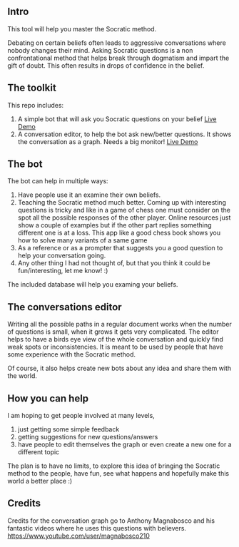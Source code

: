## Intro

This tool will help you master the Socratic method.

Debating on certain beliefs often leads to aggressive conversations where nobody changes their mind. Asking Socratic questions is a non confrontational method that helps break through dogmatism and impart the gift of doubt. This often results in drops of confidence in the belief.

## The toolkit

This repo includes:

1) A simple bot that will ask you Socratic questions on your belief [Live Demo](http://semap.duckdns.org/BeliefExplorer.html)
2) A conversation editor, to help the bot ask new/better questions. It shows the conversation as a graph. Needs a big monitor! [Live Demo](http://semap.duckdns.org/)

## The bot

The bot can help in multiple ways:

1) Have people use it an examine their own beliefs. 
2) Teaching the Socratic method much better. Coming up with interesting questions is tricky and like in a game of chess one must consider on the spot all the possible responses of the other player. Online resources just show a couple of examples but if the other part replies something different one is at a loss. This app like a good chess book shows you how to solve many variants of a same game
3) As a reference or as a prompter that suggests you a good question to help your conversation going.
4) Any other thing I had not thought of, but that you think it could be fun/interesting, let me know! :)

The included database will help you examing your beliefs. 

## The conversations editor

Writing all the possible paths in a regular document works when the number of questions is small, when it grows it gets very complicated. The editor helps to have a birds eye view of the whole conversation and quickly find weak spots or inconsistencies. It is meant to be used by people that have some experience with the Socratic method. 

Of course, it also helps create new bots about any idea and share them with the world.

## How you can help

 I am hoping to get people involved at many levels, 
 
 1) just getting some simple feedback
 2) getting suggestions for new questions/answers
 3) have people to edit themselves the graph or even create a new one for a different topic 

The plan is to have no limits, to explore this idea of bringing the Socratic method to the people, have fun, see what happens and hopefully make this world a better place :)

## Credits

Credits for the conversation graph go to Anthony Magnabosco and his fantastic videos where he uses this questions with believers. https://www.youtube.com/user/magnabosco210 
